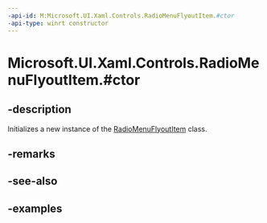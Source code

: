 ```yaml
---
-api-id: M:Microsoft.UI.Xaml.Controls.RadioMenuFlyoutItem.#ctor
-api-type: winrt constructor
---
```


# Microsoft.UI.Xaml.Controls.RadioMenuFlyoutItem.#ctor

<!--
public RadioMenuFlyoutItem ();
-->

## -description

Initializes a new instance of the [RadioMenuFlyoutItem](radiomenuflyoutitem.md) class.

## -remarks

## -see-also

## -examples

